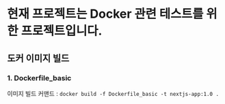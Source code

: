 # 현재 프로젝트는 Docker 관련 테스트를 위한 프로젝트입니다.

## 도커 이미지 빌드

### 1. Dockerfile_basic

이미지 빌드 커맨드 : `docker build -f Dockerfile_basic -t nextjs-app:1.0 .`

